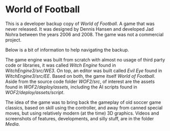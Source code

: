 # World of Football

This is a developer backup copy of _World of Football_. A game that was never released. It was designed by Dennis Hansen and developed Jad Nohra between the years 2006 and 2008. The game was not a commercial project.

Below is a bit of information to help navigating the backup.

The game engine was built from scratch with almost no usage of third party code or libraries, it was called _Witch Engine_ found in _WitchEngine3/src/WE3_. On top, an editor was built called _Evil Eye_ found in _WitchEngine3/src/EE_. Based on both, the game itself _World of Football_. Aside from the source code folder _WOF2/src_, of interest are the assets found in _WOF2/deploy/assets_, including the AI scripts found in _WOF2/deploy/assets/script_.

The idea of the game was to bring back the gameplay of old soccer game classics, based on skill using the controller, and away from canned special moves, but using relatively modern (at the time) 3D graphics. Videos and screenshots of features, developments, and silly stuff, are in the folder _Media_.